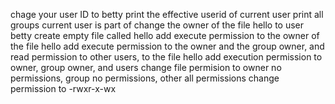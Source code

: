 chage your user ID to betty
print the effective userid of current user
print all groups current user is part of
change the owner of the file hello to user betty
create empty file called hello
add execute permission to the owner of the file hello
add execute permission to the owner and the group owner, and read permission to other users, to the file hello
add execution permission to owner, group owner, and users
change file permision to owner no permissions, group no permissions, other all permissions
change permission to -rwxr-x-wx
